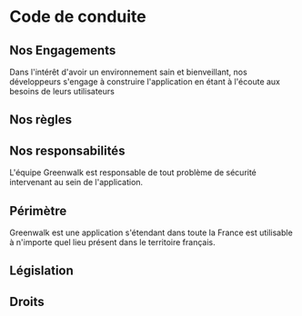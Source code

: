 # Code de conduite

## Nos Engagements

Dans l'intérêt d'avoir un environnement sain et bienveillant, nos développeurs 
s'engage à construire l'application en étant à l'écoute aux besoins de leurs
utilisateurs

## Nos règles



## Nos responsabilités

L'équipe Greenwalk est responsable de tout problème de sécurité intervenant
au sein de l'application.

## Périmètre

Greenwalk est une application s'étendant dans toute la France est utilisable
à n'importe quel lieu présent dans le territoire français.

## Législation



## Droits

